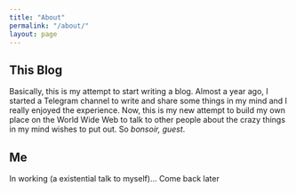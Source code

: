 ```yaml
---
title: "About"
permalink: "/about/"
layout: page
---
```


## This Blog

Basically, this is my attempt to start writing a blog. Almost a year ago,
I started a Telegram channel to write and share some things in my mind and
I really enjoyed the experience. Now, this is my new attempt to build my own place
on the World Wide Web to talk to other people about the crazy things in my mind
wishes to put out. So _bonsoir, guest_.

## Me

In working (a existential talk to myself)... Come back later
